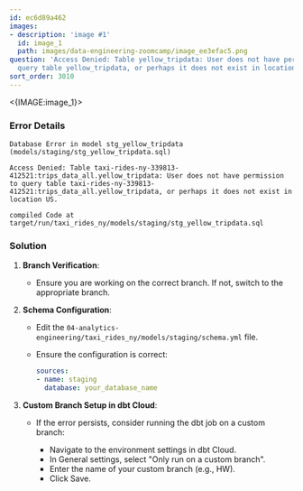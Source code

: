 ```yaml
---
id: ec6d89a462
images:
- description: 'image #1'
  id: image_1
  path: images/data-engineering-zoomcamp/image_ee3efac5.png
question: 'Access Denied: Table yellow_tripdata: User does not have permission to
  query table yellow_tripdata, or perhaps it does not exist in location US.'
sort_order: 3010
---
```


<{IMAGE:image_1}>

### Error Details

```
Database Error in model stg_yellow_tripdata (models/staging/stg_yellow_tripdata.sql)

Access Denied: Table taxi-rides-ny-339813-412521:trips_data_all.yellow_tripdata: User does not have permission to query table taxi-rides-ny-339813-412521:trips_data_all.yellow_tripdata, or perhaps it does not exist in location US.

compiled Code at target/run/taxi_rides_ny/models/staging/stg_yellow_tripdata.sql
```

### Solution

1. **Branch Verification**:
   - Ensure you are working on the correct branch. If not, switch to the appropriate branch.
   
2. **Schema Configuration**:
   - Edit the `04-analytics-engineering/taxi_rides_ny/models/staging/schema.yml` file.
   - Ensure the configuration is correct:
     
     ```yaml
     sources:
     - name: staging
       database: your_database_name
     ```

3. **Custom Branch Setup in dbt Cloud**:
   - If the error persists, consider running the dbt job on a custom branch:
     
     - Navigate to the environment settings in dbt Cloud.
     - In General settings, select "Only run on a custom branch".
     - Enter the name of your custom branch (e.g., HW).
     - Click Save.
